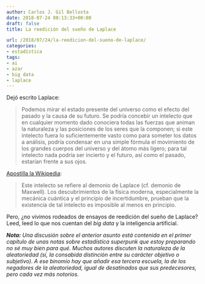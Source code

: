 ```yaml
---
author: Carlos J. Gil Bellosta
date: 2018-07-24 08:13:33+00:00
draft: false
title: La reedición del sueño de Laplace

url: /2018/07/24/la-reedicion-del-sueno-de-laplace/
categories:
- estadística
tags:
- ai
- azar
- big data
- laplace
---
```


Dejó escrito Laplace:

>Podemos mirar el estado presente del universo como el efecto del pasado y la causa de su futuro. Se podría concebir un intelecto que en cualquier momento dado conociera todas las fuerzas que animan la naturaleza y las posiciones de los seres que la componen; si este intelecto fuera lo suficientemente vasto como para someter los datos a análisis, podría condensar en una simple fórmula el movimiento de los grandes cuerpos del universo y del átomo más ligero; para tal intelecto nada podría ser incierto y el futuro, así como el pasado, estarían frente a sus ojos.

[Apostilla la Wikipedia](https://es.wikipedia.org/wiki/Pierre-Simon_Laplace):

>Este intelecto se refiere al demonio de Laplace (cf. demonio de Maxwell). Los descubrimientos de la física moderna, especialmente la mecánica cuántica y el principio de incertidumbre, prueban que la existencia de tal intelecto es imposible al menos en principio.

Pero, ¿no vivimos rodeados de ensayos de reedición del sueño de Laplace? Leed, leed lo que nos cuentan del _big data_ y la inteligencia artificial.

_**Nota:** Una discusión sobre el anterior asunto está contenida en el primer capítulo de unas notas sobre estadística superpunk que estoy preparando no sé muy bien para qué. Muchos autores discuten la naturaleza de la aleatoriedad (sí, la consabida distinción entre su carácter objetivo o subjetivo). A ese binomio hay que añadir esa tercera escuela, la de los negadores de la aleatoriedad, igual de desatinados que sus predecesores, pero cada vez más notorios._